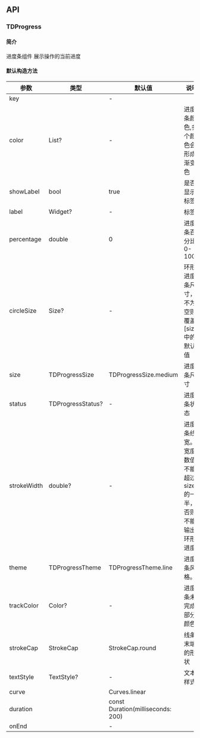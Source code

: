 ## API
### TDProgress
#### 简介
进度条组件
 展示操作的当前进度
#### 默认构造方法

| 参数 | 类型 | 默认值 | 说明 |
| --- | --- | --- | --- |
| key |  | - |  |
| color | List<Color>? | - | 进度条颜色,多个颜色会形成渐变色 |
| showLabel | bool | true | 是否显示标签 |
| label | Widget? | - | 标签 |
| percentage | double | 0 | 进度条百分比 0-100 |
| circleSize | Size? | - | 环形进度条尺寸，不为空则覆盖[size]中的默认值 |
| size | TDProgressSize | TDProgressSize.medium | 进度条尺寸 |
| status | TDProgressStatus? | - | 进度条状态 |
| strokeWidth | double? | - | 进度条线宽。宽度数值不能超过 size 的一半，否则不能输出环形进度 |
| theme | TDProgressTheme | TDProgressTheme.line | 进度条风格。 |
| trackColor | Color? | - | 进度条未完成部分颜色 |
| strokeCap | StrokeCap | StrokeCap.round | 线条末端的形状 |
| textStyle | TextStyle? | - | 文本样式 |
| curve |  | Curves.linear |  |
| duration |  | const Duration(milliseconds: 200) |  |
| onEnd |  | - |  |
